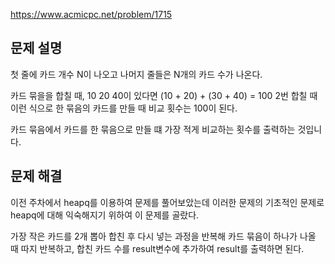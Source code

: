 https://www.acmicpc.net/problem/1715

## 문제 설명

첫 줄에 카드 개수 N이 나오고 나머지 줄들은 N개의 카드 수가 나온다.

카드 묶을을 합칠 때, 10 20 40이 있다면 (10 + 20) + (30 + 40) = 100 2번 합칠 때 이런 식으로 한 묶음의 카드를 만들 때 비교 횟수는 100이 된다.

카드 묶음에서 카드를 한 묶음으로 만들 떄 가장 적게 비교하는 횟수를 출력하는 것입니다.

## 문제 해결

이전 주차에서 heapq를 이용하여 문제를 풀어보았는데 이러한 문제의 기초적인 문제로 heapq에 대해 익숙해지기 위하여 이 문제를 골랐다.

가장 작은 카드를 2개 뽑아 합친 후 다시 넣는 과정을 반복해 카드 묶음이 하나가 나올 때 따지 반복하고, 합친 카드 수를 result변수에 추가하여 result를 출력하면 된다.
